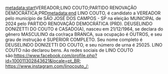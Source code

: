 <metadata:start>VEREADOR;LINO COUTO;PARTIDO RENOVAÇÃO DEMOCRÁTICA;PRD<metadata:end>
LINO COUTO, é candidato a VEREADOR pelo município de SÃO JOSÉ DOS CAMPOS - SP na eleição MUNICIPAL de 2024 pelo PARTIDO RENOVAÇÃO DEMOCRÁTICA (PRD). DEUSELINDO DONIZETTI DO COUTO é CASADO(A), nasceu em 21/12/1964, se declara do gênero MASCULINO da cor/raça BRANCA, sua ocupação é OUTROS, e seu grau de instrução é SUPERIOR COMPLETO. Seu nome completo é DEUSELINDO DONIZETTI DO COUTO, e seu número de urna é 25025.
LINO COUTO não declarou bens.
As redes sociais de LINO COUTO são:https://www.facebook.com/profile.php?id=100011302843621&locale=pt_BR; https://www.instagram.com/linocouto_/;